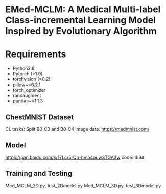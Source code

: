 # EMed-MCLM: A Medical Multi-label Class-incremental Learning Model Inspired by Evolutionary Algorithm

# Requirements
- Python3.8
- Pytorch (>1.0)
- torchvision (>0.2)
- pillow~=6.2.1
- torch_optimizer
- randaugment
- pandas~=1.1.3

## ChestMNIST Dataset
CL tasks: Split B0_C3 and B0_C4
Image data: https://medmnist.com/

## Model
https://pan.baidu.com/s/17Lcr5rQn-hma4ouw3TGA3w 
code: du6t

## Training and Testing
Med_MCLM_2D.py, test_2Dmodel.py
Med_MCLM_3D.py, test_3Dmodel.py